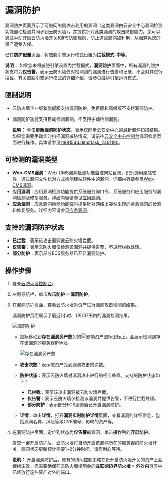# 漏洞防护

漏洞防护页面展示了可被网络侧攻击利用的漏洞（这类漏洞由云安全中心漏洞检测功能自动检测并同步到云防火墙），并提供针对此类漏洞的攻击防御能力。您可以通过手动开启云防火墙开关和IPS防御规则，防止这些漏洞被利用，从而避免您的资产遭受入侵。

已在**防护配置**页面，将威胁引擎运行模式设置为**拦截模式-中等**。

**说明：** 如果您未将威胁引擎设置为拦截模式，**漏洞防护**页面中，所有漏洞的防护状态将为**仅告警**，表示云防火墙仅对检测到的漏洞进行告警和记录，不会对其进行拦截。有关威胁引擎运行模式的详细介绍，请参见[威胁引擎运行模式](/cn.zh-CN/攻击防护/防护配置.md)。

## 限制说明

-   云防火墙企业版和旗舰版支持漏洞防护，免费版和高级版不支持漏洞防护。
-   漏洞防护功能支持自动检测漏洞，不支持手动检测漏洞。

    **说明：** 单击**更新漏洞防护状态**，表示仅同步云安全中心的最新漏洞扫描结果。如果您需要手动实时扫描漏洞威胁情况，请前往[云安全中心控制台](https://yundun.console.aliyun.com/?p=sas)漏洞修复页面进行操作。具体请参见[t1881544.dita\#task\_2461190](/cn.zh-CN/安全防范/漏洞修复/一键扫描漏洞.md)。


## 可检测的漏洞类型

-   **Web-CMS漏洞**：Web-CMS漏洞检测功能监控网站目录，识别通用建站软件，通过漏洞文件比对方式检测建站软件中的漏洞。详细内容请参见[Web-CMS漏洞](/cn.zh-CN/安全防范/漏洞修复/Web-CMS漏洞.md)。
-   **应用漏洞**：应用漏洞检测功能提供系统服务弱口令、系统服务和应用服务的漏洞检测及修复服务。详细内容请参见[应用漏洞](/cn.zh-CN/安全防范/漏洞修复/应用漏洞.md)。
-   **应急漏洞**：应急漏洞检测功能临时提供针对网络上突然出现的紧急漏洞的检测和修复服务。详细内容请参见[应急漏洞](/cn.zh-CN/安全防范/漏洞修复/应急漏洞.md)。

## 支持的漏洞防护状态

-   **已拦截**：表示该攻击漏洞被云防火墙拦截。
-   **仅告警**：表示云防火墙仅检测该漏洞并提供告警，不进行拦截处理。
-   **部分防护**：表示部分ECS服务器已开启漏洞防护。

## 操作步骤

1.  登录[云防火墙控制台](https://yundun.console.aliyun.com/?p=cfwnext)。

2.  左侧导航栏，单击**攻击防护** \> **漏洞防护**。

3.  在漏洞防护页面，查看云防火墙对资产进行漏洞攻击检测的结果。

    漏洞防护页面展示了最近1小时、1天和7天内的漏洞检测结果。

    ![漏洞防护](https://static-aliyun-doc.oss-accelerate.aliyuncs.com/assets/img/zh-CN/9826836161/p253521.png)

    -   鼠标移动到**存在漏洞资产数**列的![影响资产图标](https://static-aliyun-doc.oss-accelerate.aliyuncs.com/assets/img/zh-CN/8022858951/p146900.png)图标上，会展示检测到存在该漏洞的服务器IP地址。

        ![存在漏洞资产数](https://static-aliyun-doc.oss-accelerate.aliyuncs.com/assets/img/zh-CN/9826836161/p253522.png)

    -   **攻击次数**：表示您资产受到漏洞攻击的次数。
    -   **防护状态**：表示云防火墙对漏洞攻击进行的相应处置。支持的防护状态如下：
        -   **已拦截**：表示该攻击漏洞被云防火墙拦截。
        -   **仅告警**：表示云防火墙仅检测该漏洞并提供告警，不进行拦截处理。
        -   **部分防护**：表示部分ECS服务器已开启漏洞防护。
    -   **详情**：单击**详情**，打开**漏洞实时防护详情**页面，查看漏洞的详细信息，包括漏洞名称、风险等级CVE编号、影响的资产等。
4.  在漏洞防护页面，定位到状态为**仅告警**的漏洞，单击**操作**列的**开启防护**。

    提交一键开启防护后，云防火墙将自动开启该漏洞所在的服务器的防火墙开关，漏洞状态更新预计需要1~2分钟时间，请您耐心等待。

    **说明：** 开启漏洞防护后，原有的访问控制策略在新开启防火墙开关的资产上会继续生效，您需要确保在[云防火墙控制台](https://yundun.console.aliyun.com/?p=cfwnext)的**互联网边界防火墙** \> **外对内**页签中已经放行这些资产对外的端口。


